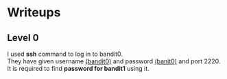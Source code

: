 # Writeups

## Level 0
I used <b>ssh</b> command to log in to bandit0. <br> They have given username <u>(bandit0)</u> and password <u>(banit0)</u> and port 2220.
<br>
It is required to find <b>password for bandit1</b> using it.
